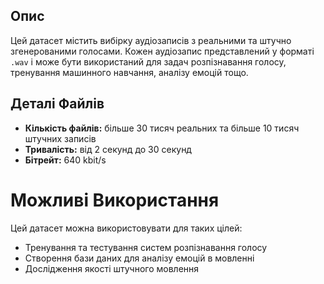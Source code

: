 ## Опис
Цей датасет містить вибірку аудіозаписів з реальними та штучно згенерованими голосами. Кожен аудіозапис представлений у форматі `.wav` і може бути використаний для задач розпізнавання голосу, тренування машинного навчання, аналізу емоцій тощо.
## Деталі Файлів
- **Кількість файлів:** більше 30 тисяч реальних та більше 10 тисяч штучних записів
- **Тривалість:** від 2 секунд до 30 секунд
- **Бітрейт:** 640 kbit/s
# Можливі Використання
Цей датасет можна використовувати для таких цілей:
- Тренування та тестування систем розпізнавання голосу
- Створення бази даних для аналізу емоцій в мовленні
- Дослідження якості штучного мовлення
